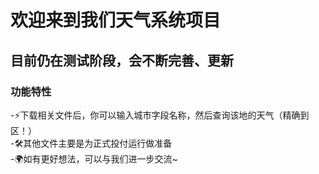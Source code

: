 # 欢迎来到我们天气系统项目

## 目前仍在测试阶段，会不断完善、更新

### 功能特性 
-⚡下载相关文件后，你可以输入城市字段名称，然后查询该地的天气（精确到区！）\
-🛠️其他文件主要是为正式投付运行做准备\
-🌍如有更好想法，可以与我们进一步交流~
